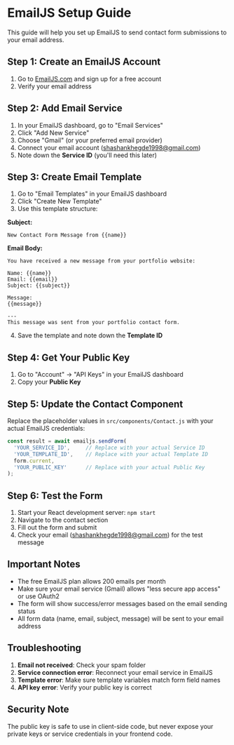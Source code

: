 # EmailJS Setup Guide

This guide will help you set up EmailJS to send contact form submissions to your email address.

## Step 1: Create an EmailJS Account

1. Go to [EmailJS.com](https://www.emailjs.com/) and sign up for a free account
2. Verify your email address

## Step 2: Add Email Service

1. In your EmailJS dashboard, go to "Email Services"
2. Click "Add New Service"
3. Choose "Gmail" (or your preferred email provider)
4. Connect your email account (shashankhegde1998@gmail.com)
5. Note down the **Service ID** (you'll need this later)

## Step 3: Create Email Template

1. Go to "Email Templates" in your EmailJS dashboard
2. Click "Create New Template"
3. Use this template structure:

**Subject:**
```
New Contact Form Message from {{name}}
```

**Email Body:**
```
You have received a new message from your portfolio website:

Name: {{name}}
Email: {{email}}
Subject: {{subject}}

Message:
{{message}}

---
This message was sent from your portfolio contact form.
```

4. Save the template and note down the **Template ID**

## Step 4: Get Your Public Key

1. Go to "Account" → "API Keys" in your EmailJS dashboard
2. Copy your **Public Key**

## Step 5: Update the Contact Component

Replace the placeholder values in `src/components/Contact.js` with your actual EmailJS credentials:

```javascript
const result = await emailjs.sendForm(
  'YOUR_SERVICE_ID',     // Replace with your actual Service ID
  'YOUR_TEMPLATE_ID',    // Replace with your actual Template ID
  form.current,
  'YOUR_PUBLIC_KEY'      // Replace with your actual Public Key
);
```

## Step 6: Test the Form

1. Start your React development server: `npm start`
2. Navigate to the contact section
3. Fill out the form and submit
4. Check your email (shashankhegde1998@gmail.com) for the test message

## Important Notes

- The free EmailJS plan allows 200 emails per month
- Make sure your email service (Gmail) allows "less secure app access" or use OAuth2
- The form will show success/error messages based on the email sending status
- All form data (name, email, subject, message) will be sent to your email address

## Troubleshooting

1. **Email not received**: Check your spam folder
2. **Service connection error**: Reconnect your email service in EmailJS
3. **Template error**: Make sure template variables match form field names
4. **API key error**: Verify your public key is correct

## Security Note

The public key is safe to use in client-side code, but never expose your private keys or service credentials in your frontend code. 